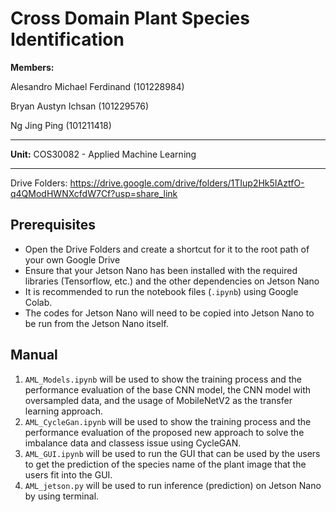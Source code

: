 # Cross Domain Plant Species Identification

**Members:** 

Alesandro Michael Ferdinand (101228984)

Bryan Austyn Ichsan (101229576)

Ng Jing Ping (101211418)


---


**Unit:** COS30082 - Applied Machine Learning


---


Drive Folders: https://drive.google.com/drive/folders/1TIup2Hk5IAztfO-q4QModHWNXcfdW7Cf?usp=share_link


## Prerequisites

- Open the Drive Folders and create a shortcut for it to the root path of your own Google Drive
- Ensure that your Jetson Nano has been installed with the required libraries (Tensorflow, etc.) and the other dependencies on Jetson Nano
- It is recommended to run the notebook files (`.ipynb`) using Google Colab.
- The codes for Jetson Nano will need to be copied into Jetson Nano to be run from the Jetson Nano itself.

## Manual

1. `AML_Models.ipynb` will be used to show the training process and the performance evaluation of the base CNN model, the CNN model with oversampled data, and the usage of MobileNetV2 as the transfer learning approach.
2. `AML_CycleGan.ipynb` will be used to show the training process and the performance evaluation of the proposed new approach to solve the imbalance data and classess issue using CycleGAN.
3. `AML_GUI.ipynb` will be used to run the GUI that can be used by the users to get the prediction of the species name of the plant image that the users fit into the GUI.
4. `AML_jetson.py` will be used to run inference (prediction) on Jetson Nano by using terminal.
